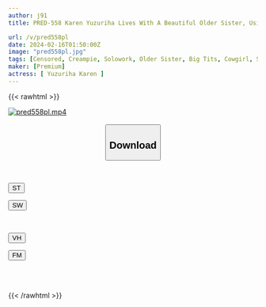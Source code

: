 ```yaml
---
author: j91
title: PRED-558 Karen Yuzuriha Lives With A Beautiful Older Sister, Using An Empty Old Private House As Her Love Nest And Having Sex With Her Very Intensely.

url: /v/pred558pl
date: 2024-02-16T01:50:00Z
image: "pred558pl.jpg"
tags: [Censored, Creampie, Solowork, Older Sister, Big Tits, Cowgirl, Slut	]
maker: [Premium]
actress: [ Yuzuriha Karen ]
---
```



{{< rawhtml >}}

<div class="video" data-videoid="RQzX6DOYjJhdGoq">
    <a href="javascript:;">
        <img src="/v/pred558pl/pred558pl.jpg" width="WIDTH" height="HEIGHT" alt="pred558pl.mp4" loading="lazy">
    </a>
</div>

<script type="text/javascript" src="https://j91.asia/asset/on-demand-st.js"></script>

<br>
  <link rel="stylesheet" href="https://j91.asia/asset/bs5.css">
  
  <center>
  <button class="btn btn-primary" type="button" data-bs-toggle="collapse" data-bs-target=".multi-collapse" aria-expanded="false" aria-controls="multiCollapseExample1 multiCollapseExample2"><h2>Download</h2></button></center>
</p>
<div class="row">
  <div class="col">
    <div class="collapse multi-collapse" id="multiCollapseExample1">
      <div class="card card-body">
	      	      <br>
<div class="buttons">  
<p><a href="https://streamtape.to/v/RQzX6DOYjJhdGoq" target="_blank"><button class="btn-hover color-3"><i class="fa fa-download"></i> ST</button></a></p>
<p><a href="https://cdnwish.com/4g6csbr1balq" target="_blank"><button class="btn-hover color-2"><i class="fa fa-download"></i> SW</button></a></p></div>
    </div>
  </div>
</div>
  <div class="col">
    <div class="collapse multi-collapse" id="multiCollapseExample2">
      <div class="card card-body">
	      <br>
<div class="buttons">
<p><a href="javascript:;" target="_blank"><button class="btn-hover color-9"><i class="fa fa-download"></i> VH</button></a></p>
<p><a href="javascript:;"><button class="btn-hover color-8"><i class="fa fa-download"></i> FM</button></a></p></div>
<br><br>
      </div>
    </div>
  </div>
</div>

{{< /rawhtml >}}